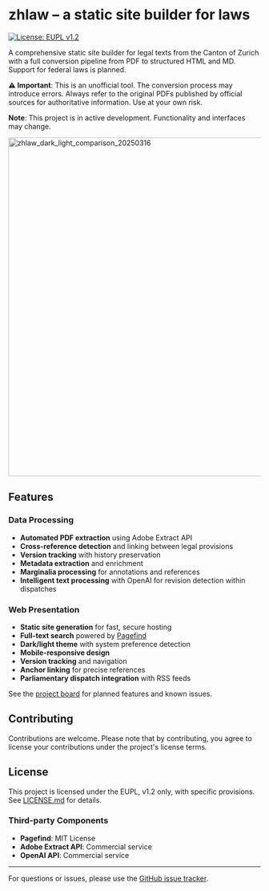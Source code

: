 # zhlaw – a static site builder for laws

[![License: EUPL v1.2](https://img.shields.io/badge/License-EUPL_v1.2-blue.svg)](https://github.com/quadratecode/zhlaw/blob/main/LICENSE.md)

A comprehensive static site builder for legal texts from the Canton of Zurich with a full conversion pipeline from PDF to structured HTML and MD. Support for federal laws is planned.

**⚠️ Important**: This is an unofficial tool. The conversion process may introduce errors. Always refer to the original PDFs published by official sources for authoritative information. Use at your own risk.

**Note**: This project is in active development. Functionality and interfaces may change.

<img width="675" alt="zhlaw_dark_light_comparison_20250316" src="https://github.com/user-attachments/assets/9971ef2b-3550-49cf-8230-c85972932b42" />

## Features

### Data Processing
- **Automated PDF extraction** using Adobe Extract API
- **Cross-reference detection** and linking between legal provisions
- **Version tracking** with history preservation
- **Metadata extraction** and enrichment
- **Marginalia processing** for annotations and references
- **Intelligent text processing** with OpenAI for revision detection within dispatches

### Web Presentation
- **Static site generation** for fast, secure hosting
- **Full-text search** powered by [Pagefind](https://pagefind.app/)
- **Dark/light theme** with system preference detection
- **Mobile-responsive design**
- **Version tracking** and navigation
- **Anchor linking** for precise references
- **Parliamentary dispatch integration** with RSS feeds

See the [project board](https://github.com/users/quadratecode/projects/1/views/1) for planned features and known issues.

## Contributing

Contributions are welcome. Please note that by contributing, you agree to license your contributions under the project's license terms.

## License

This project is licensed under the EUPL, v1.2 only, with specific provisions. See [LICENSE.md](https://github.com/quadratecode/zhlaw/blob/main/LICENSE.md) for details.

### Third-party Components

- **Pagefind**: MIT License
- **Adobe Extract API**: Commercial service
- **OpenAI API**: Commercial service

---

For questions or issues, please use the [GitHub issue tracker](https://github.com/quadratecode/zhlaw/issues).
